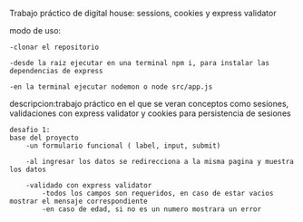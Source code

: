 Trabajo práctico de digital house: sessions, cookies y express validator

modo de uso:

    -clonar el repositorio
    
    -desde la raiz ejecutar en una terminal npm i, para instalar las dependencias de express

    -en la terminal ejecutar nodemon o node src/app.js

descripcion:trabajo práctico en el que se veran conceptos como sesiones, validaciones con express validator y cookies para persistencia de sesiones

    desafio 1:
    base del proyecto
        -un formulario funcional ( label, input, submit)
        
        -al ingresar los datos se redirecciona a la misma pagina y muestra los datos
        
        -validado con express validator
            -todos los campos son requeridos, en caso de estar vacios mostrar el mensaje correspondiente
            -en caso de edad, si no es un numero mostrara un error